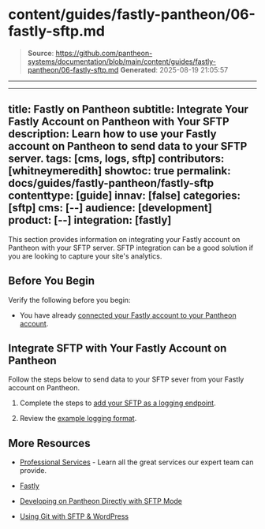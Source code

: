 # content/guides/fastly-pantheon/06-fastly-sftp.md

> **Source**: https://github.com/pantheon-systems/documentation/blob/main/content/guides/fastly-pantheon/06-fastly-sftp.md
> **Generated**: 2025-08-19 21:05:57

---

---
title: Fastly on Pantheon
subtitle: Integrate Your Fastly Account on Pantheon with Your SFTP
description: Learn how to use your Fastly account on Pantheon to send data to your SFTP server.
tags: [cms, logs, sftp]
contributors: [whitneymeredith]
showtoc: true
permalink: docs/guides/fastly-pantheon/fastly-sftp
contenttype: [guide]
innav: [false]
categories: [sftp]
cms: [--]
audience: [development]
product: [--]
integration: [fastly]
---

This section provides information on integrating your Fastly account on Pantheon with your SFTP server. SFTP integration can be a good solution if you are looking to capture your site's analytics.

## Before You Begin

Verify the following before you begin:

- You have already [connected your Fastly account to your Pantheon account](/guides/fastly-pantheon/connect-fastly).


## Integrate SFTP with Your Fastly Account on Pantheon

Follow the steps below to send data to your SFTP sever from your Fastly account on Pantheon.

1. Complete the steps to [add your SFTP as a logging endpoint](https://docs.fastly.com/en/guides/log-streaming-sftp#adding-sftp-as-a-logging-endpoint).

1. Review the [example logging format](https://docs.fastly.com/en/guides/log-streaming-sftp#example-format).

## More Resources

- [Professional Services](/guides/professional-services) - Learn all the great services our expert team can provide.

- [Fastly](https://explore.fastly.com)

- [Developing on Pantheon Directly with SFTP Mode](/guides/sftp)

- [Using Git with SFTP & WordPress](/guides/wordpress-git/)